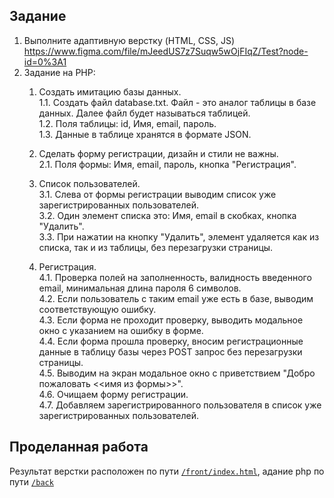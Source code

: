 ## Задание
1. Выполните адаптивную верстку (HTML, CSS, JS) https://www.figma.com/file/mJeedUS7z7Suqw5wOjFIqZ/Test?node-id=0%3A1
2. Задание на PHP:
    1. Создать имитацию базы данных.  
    1.1. Создать файл database.txt. Файл - это аналог таблицы в базе данных. Далее файл будет называться таблицей.  
    1.2. Поля таблицы: id, Имя, email, пароль.  
    1.3. Данные в таблице хранятся в формате JSON.  

    2. Сделать форму регистрации, дизайн и стили не важны.  
    2.1. Поля формы: Имя, email, пароль, кнопка "Регистрация".  

    3. Список пользователей.  
    3.1. Слева от формы регистрации выводим список уже зарегистрированных пользователей.  
    3.2. Один элемент списка это: Имя, email в скобках, кнопка "Удалить".  
    3.3. При нажатии на кнопку "Удалить", элемент удаляется как из списка, так и из таблицы, без перезагрузки страницы.  

    4. Регистрация.  
    4.1. Проверка полей на заполненность, валидность введенного email, минимальная длина пароля 6 символов.  
    4.2. Если пользователь с таким email уже есть в базе, выводим соответствующую ошибку.  
    4.3. Если форма не проходит проверку, выводить модальное окно с указанием на ошибку в форме.  
    4.4. Если форма прошла проверку, вносим регистрационные данные в таблицу базы через POST запрос без перезагрузки страницы.  
    4.5. Выводим на экран модальное окно с приветствием "Добро пожаловать <<имя из формы>>".  
    4.6. Очищаем форму регистрации.  
    4.7. Добавляем зарегистрированного пользователя в список уже зарегистрированных пользователей.  

## Проделанная работа
Результат верстки расположен по пути [`/front/index.html`](https://github.com/exi66/bambit-test/blob/main/front/index.html), адание php по пути [`/back`](https://github.com/exi66/bambit-test/blob/main/back/)  
